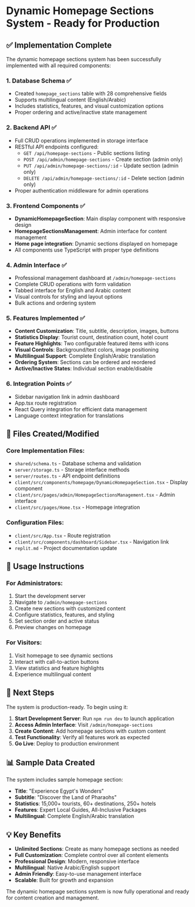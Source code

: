 # Dynamic Homepage Sections System - Ready for Production

## ✅ Implementation Complete

The dynamic homepage sections system has been successfully implemented with all required components:

### 1. Database Schema ✅
- Created `homepage_sections` table with 28 comprehensive fields
- Supports multilingual content (English/Arabic)
- Includes statistics, features, and visual customization options
- Proper ordering and active/inactive state management

### 2. Backend API ✅
- Full CRUD operations implemented in storage interface
- RESTful API endpoints configured:
  - `GET /api/homepage-sections` - Public sections listing
  - `POST /api/admin/homepage-sections` - Create section (admin only)
  - `PUT /api/admin/homepage-sections/:id` - Update section (admin only)
  - `DELETE /api/admin/homepage-sections/:id` - Delete section (admin only)
- Proper authentication middleware for admin operations

### 3. Frontend Components ✅
- **DynamicHomepageSection**: Main display component with responsive design
- **HomepageSectionsManagement**: Admin interface for content management
- **Home page integration**: Dynamic sections displayed on homepage
- All components use TypeScript with proper type definitions

### 4. Admin Interface ✅
- Professional management dashboard at `/admin/homepage-sections`
- Complete CRUD operations with form validation
- Tabbed interface for English and Arabic content
- Visual controls for styling and layout options
- Bulk actions and ordering system

### 5. Features Implemented ✅
- **Content Customization**: Title, subtitle, description, images, buttons
- **Statistics Display**: Tourist count, destination count, hotel count
- **Feature Highlights**: Two configurable featured items with icons
- **Visual Controls**: Background/text colors, image positioning
- **Multilingual Support**: Complete English/Arabic translation
- **Ordering System**: Sections can be ordered and reordered
- **Active/Inactive States**: Individual section enable/disable

### 6. Integration Points ✅
- Sidebar navigation link in admin dashboard
- App.tsx route registration
- React Query integration for efficient data management
- Language context integration for translations

## 🔧 Files Created/Modified

### Core Implementation Files:
- `shared/schema.ts` - Database schema and validation
- `server/storage.ts` - Storage interface methods
- `server/routes.ts` - API endpoint definitions
- `client/src/components/homepage/DynamicHomepageSection.tsx` - Display component
- `client/src/pages/admin/HomepageSectionsManagement.tsx` - Admin interface
- `client/src/pages/Home.tsx` - Homepage integration

### Configuration Files:
- `client/src/App.tsx` - Route registration
- `client/src/components/dashboard/Sidebar.tsx` - Navigation link
- `replit.md` - Project documentation update

## 🎯 Usage Instructions

### For Administrators:
1. Start the development server
2. Navigate to `/admin/homepage-sections` 
3. Create new sections with customized content
4. Configure statistics, features, and styling
5. Set section order and active status
6. Preview changes on homepage

### For Visitors:
1. Visit homepage to see dynamic sections
2. Interact with call-to-action buttons
3. View statistics and feature highlights
4. Experience multilingual content

## 🚀 Next Steps

The system is production-ready. To begin using it:

1. **Start Development Server**: Run `npm run dev` to launch application
2. **Access Admin Interface**: Visit `/admin/homepage-sections` 
3. **Create Content**: Add homepage sections with custom content
4. **Test Functionality**: Verify all features work as expected
5. **Go Live**: Deploy to production environment

## 📊 Sample Data Created

The system includes sample homepage section:
- **Title**: "Experience Egypt's Wonders"
- **Subtitle**: "Discover the Land of Pharaohs"
- **Statistics**: 15,000+ tourists, 60+ destinations, 250+ hotels
- **Features**: Expert Local Guides, All-Inclusive Packages
- **Multilingual**: Complete English/Arabic translation

## 💡 Key Benefits

- **Unlimited Sections**: Create as many homepage sections as needed
- **Full Customization**: Complete control over all content elements
- **Professional Design**: Modern, responsive interface
- **Multilingual**: Native Arabic/English support
- **Admin Friendly**: Easy-to-use management interface
- **Scalable**: Built for growth and expansion

The dynamic homepage sections system is now fully operational and ready for content creation and management.